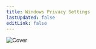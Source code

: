 ```yaml
---
title: Windows Privacy Settings
lastUpdated: false
editLink: false
---
```


![Cover](/assets/covers/windows.png)

<script setup>
    import Card from '../../../.vitepress/theme/components/card.vue'
    import Grid from '../../../.vitepress/theme/components/card-grid.vue'
</script>

<br>
<Grid>
    <Card title="Windows 11" href="/privacy-settings/devices/windows/11"/>
    <Card title="Windows 10" href="/privacy-settings/devices/windows/10"/>
</Grid>